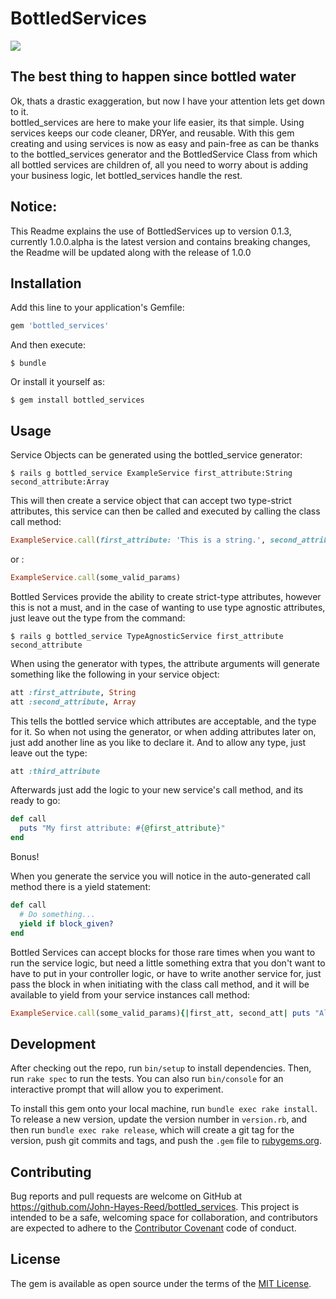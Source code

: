 # BottledServices

![](https://ruby-gem-downloads-badge.herokuapp.com/bottled_services?type=total)

## The best thing to happen since bottled water

Ok, thats a drastic exaggeration, but now I have your attention lets get down to it.  
bottled_services are here to make your life easier, its that simple. Using services keeps our code cleaner, DRYer, and reusable. With this gem creating and using services is now as easy and pain-free as can be thanks to the bottled_services generator and the BottledService Class from which all bottled services are children of, all you need to worry about is adding your business logic, let bottled_services handle the rest.

## Notice:
This Readme explains the use of BottledServices up to version 0.1.3, currently 1.0.0.alpha is the latest version and contains breaking changes, the Readme will be updated along with the release of 1.0.0 

## Installation

Add this line to your application's Gemfile:

```ruby
gem 'bottled_services'
```

And then execute:

    $ bundle

Or install it yourself as:

    $ gem install bottled_services

## Usage

Service Objects can be generated using the bottled_service generator:

    $ rails g bottled_service ExampleService first_attribute:String second_attribute:Array

This will then create a service object that can accept two type-strict attributes, this service can then be called and executed by calling the class call method:

```ruby
ExampleService.call(first_attribute: 'This is a string.', second_attribute: ['This', 'is', 'an', 'Array'])
```
or :
```ruby
ExampleService.call(some_valid_params)
```

Bottled Services provide the ability to create strict-type attributes, however this is not a must, and in the case of wanting to use type agnostic attributes, just leave out the type from the command:

    $ rails g bottled_service TypeAgnosticService first_attribute second_attribute

When using the generator with types, the attribute arguments will generate something like the following in your service object:
```ruby
att :first_attribute, String
att :second_attribute, Array
```

This tells the bottled service which attributes are acceptable, and the type for it. So when not using the generator, or when adding attributes later on, just add another line as you like to declare it.
And to allow any type, just leave out the type:

```ruby
att :third_attribute
```

Afterwards just add the logic to your new service's call method, and its ready to go:

```ruby
def call
  puts "My first attribute: #{@first_attribute}"
end
```

Bonus!

When you generate the service you will notice in the auto-generated call method there is a yield statement:

```ruby
def call
  # Do something...
  yield if block_given?
end
```

Bottled Services can accept blocks for those rare times when you want to run the service logic, but need a little something extra that you don't want to have to put in your controller logic, or have to write another service for, just pass the block in when initiating with the class call method, and it will be available to yield from your service instances call method:

```ruby
ExampleService.call(some_valid_params){|first_att, second_att| puts "All the atts! #{first_att}, #{second_att}" }
```

## Development

After checking out the repo, run `bin/setup` to install dependencies. Then, run `rake spec` to run the tests. You can also run `bin/console` for an interactive prompt that will allow you to experiment.

To install this gem onto your local machine, run `bundle exec rake install`. To release a new version, update the version number in `version.rb`, and then run `bundle exec rake release`, which will create a git tag for the version, push git commits and tags, and push the `.gem` file to [rubygems.org](https://rubygems.org).

## Contributing

Bug reports and pull requests are welcome on GitHub at https://github.com/John-Hayes-Reed/bottled_services. This project is intended to be a safe, welcoming space for collaboration, and contributors are expected to adhere to the [Contributor Covenant](http://contributor-covenant.org) code of conduct.


## License

The gem is available as open source under the terms of the [MIT License](http://opensource.org/licenses/MIT).
